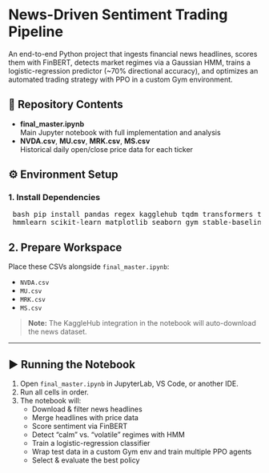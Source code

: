 # News-Driven Sentiment Trading Pipeline

An end-to-end Python project that ingests financial news headlines, scores them with FinBERT, detects market regimes via a Gaussian HMM, trains a logistic-regression predictor (~70% directional accuracy), and optimizes an automated trading strategy with PPO in a custom Gym environment.

## 📂 Repository Contents

- **final_master.ipynb**  
  Main Jupyter notebook with full implementation and analysis  
- **NVDA.csv**, **MU.csv**, **MRK.csv**, **MS.csv**  
  Historical daily open/close price data for each ticker

## ⚙️ Environment Setup

### 1. Install Dependencies

<pre markdown> bash pip install pandas regex kagglehub tqdm transformers torch numpy
 hmmlearn scikit-learn matplotlib seaborn gym stable-baselines3 </pre>

## 2. Prepare Workspace

Place these CSVs alongside `final_master.ipynb`:

- `NVDA.csv`
- `MU.csv`
- `MRK.csv`
- `MS.csv`

> **Note:** The KaggleHub integration in the notebook will auto-download the news dataset.

---

## ▶️ Running the Notebook

1. Open `final_master.ipynb` in JupyterLab, VS Code, or another IDE.  
2. Run all cells in order.  
3. The notebook will:
   - Download & filter news headlines  
   - Merge headlines with price data  
   - Score sentiment via FinBERT  
   - Detect “calm” vs. “volatile” regimes with HMM  
   - Train a logistic-regression classifier  
   - Wrap test data in a custom Gym env and train multiple PPO agents  
   - Select & evaluate the best policy  

